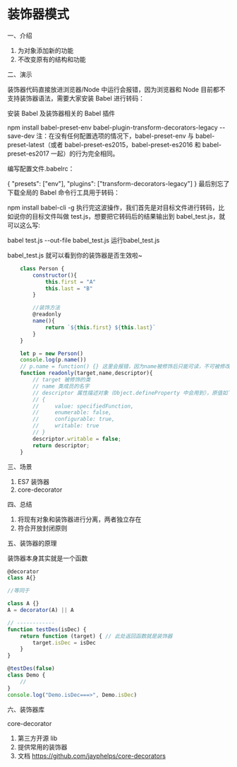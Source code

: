 # 装饰器模式

一、介绍

1. 为对象添加新的功能
2. 不改变原有的结构和功能

二、演示

装饰器代码直接放进浏览器/Node 中运行会报错，因为浏览器和 Node 目前都不支持装饰器语法，需要大家安装 Babel 进行转码：

安装 Babel 及装饰器相关的 Babel 插件

npm install babel-preset-env babel-plugin-transform-decorators-legacy --save-dev
注：在没有任何配置选项的情况下，babel-preset-env 与 babel-preset-latest（或者 babel-preset-es2015，babel-preset-es2016 和 babel-preset-es2017 一起）的行为完全相同。

编写配置文件.babelrc：

{
  "presets": ["env"],
  "plugins": ["transform-decorators-legacy"]
}
最后别忘了下载全局的 Babel 命令行工具用于转码：

npm install babel-cli -g
执行完这波操作，我们首先是对目标文件进行转码，比如说你的目标文件叫做 test.js，想要把它转码后的结果输出到 babel_test.js，就可以这么写:

babel test.js --out-file babel_test.js
运行babel_test.js

babel_test.js
就可以看到你的装饰器是否生效啦~

```js
    class Person {
        constructor(){
            this.first = "A"
            this.last = "B"
        }

        //装饰方法
        @readonly
        name(){
            return `${this.first} ${this.last}`
        }
    }

    let p = new Person()
    console.log(p.name())
    // p.name = function() {} 这里会报错，因为name被修饰后只能可读，不可被修改
    function readonly(target,name,descriptor){
        // target 被修饰的类
        // name 类成员的名字
        // descriptor 属性描述对象（Object.defineProperty 中会用到），原值如下
        // {
        //     value: specifiedFunction,
        //     enumerable: false,
        //     configurable: true,
        //     writable: true
        // }
        descriptor.writable = false;
        return descriptor;
    }
```

三、场景

1. ES7 装饰器
2. core-decorator

四、总结

1. 将现有对象和装饰器进行分离，两者独立存在
2. 符合开放封闭原则

五、装饰器的原理

装饰器本身其实就是一个函数

```js
@decorator
class A{}

//等同于

class A {}
A = decorator(A) || A

// ------------
function testDes(isDec) {
    return function (target) { // 此处返回函数就是装饰器
        target.isDec = isDec
    }
}

@testDes(false)
class Demo {
    //
}
console.log("Demo.isDec===>", Demo.isDec)
```

六、装饰器库

core-decorator

1. 第三方开源 lib
2. 提供常用的装饰器
3. 文档 <https://github.com/jayphelps/core-decorators>
